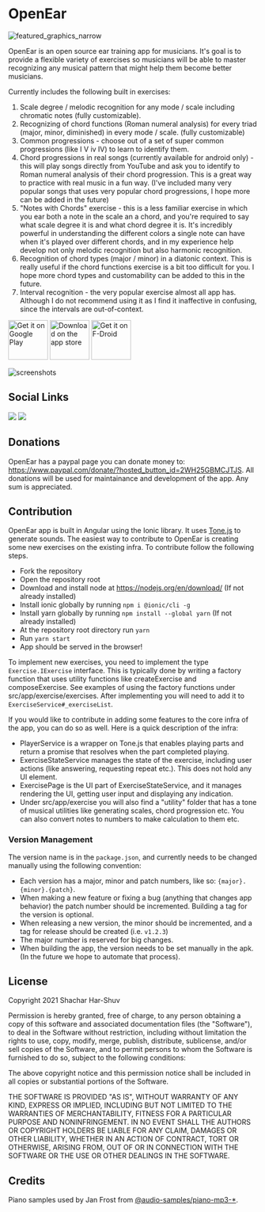 # OpenEar

![featured_graphics_narrow](https://user-images.githubusercontent.com/4821858/142941962-efc78796-cc85-4224-8baa-a3faaee9f6f4.png)

OpenEar is an open source ear training app for musicians. It's goal is to provide a flexible variety of exercises so musicians will be able to master recognizing any musical pattern that might help them become better musicians.

Currently includes the following built in exercises:

1. Scale degree / melodic recognition for any mode / scale including chromatic notes (fully customizable).
2. Recognizing of chord functions (Roman numeral analysis) for every triad (major, minor, diminished) in every mode / scale. (fully customizable)
3. Common progressions - choose out of a set of super common progressions (like I V iv IV) to learn to identify them.
4. Chord progressions in real songs (currently available for android only) - this will play songs directly from YouTube and ask you to identify to Roman numeral analysis of their chord progression. This is a great way to practice with real music in a fun way. (I've included many very popular songs that uses very popular chord progressions, I hope more can be added in the future)
5. "Notes with Chords" exercise - this is a less familiar exercise in which you ear both a note in the scale an a chord, and you're required to say what scale degree it is and what chord degree it is. It's incredibly powerful in understanding the different colors a single note can have when it's played over different chords, and in my experience help develop not only melodic recognition but also harmonic recognition.
6. Recognition of chord types (major / minor) in a diatonic context. This is really useful if the chord functions exercise is a bit too difficult for you. I hope more chord types and customability can be added to this in the future.
7. Interval recognition - the very popular exercise almost all app has. Although I do not recommend using it as I find it inaffective in confusing, since the intervals are out-of-context.

[<img src="https://play.google.com/intl/en_us/badges/images/generic/en-play-badge.png"
     alt="Get it on Google Play"
     height="80">](https://play.google.com/store/apps/details?id=com.openear.www)
[<img src="https://bdoc.co.il/wp-bdoc-content/uploads/iphone-app-store-badge.png"
     alt="Download on the app store"
     height="80">](https://apps.apple.com/il/app/openear-ear-training/id1616537214?l=iw)
[<img src="https://fdroid.gitlab.io/artwork/badge/get-it-on.png"
     alt="Get it on F-Droid"
     height="80">](https://f-droid.org/packages/com.openear.www/)

![screenshots](https://user-images.githubusercontent.com/4821858/142942603-4fb8e1cd-49b7-4029-b8f0-1f60a93e0cab.png)

## Social Links

[<img src="https://img.shields.io/badge/Discord-5865F2?style=for-the-badge&logo=discord&logoColor=white"/>](https://discord.gg/FzHGnU4zeE)
[<img src="https://img.shields.io/badge/Twitter-1DA1F2?style=for-the-badge&logo=twitter&logoColor=white"/>](https://twitter.com/shuv_har)

## Donations

OpenEar has a paypal page you can donate money to: https://www.paypal.com/donate/?hosted_button_id=2WH25GBMCJTJS. All donations will be used for maintainance and development of the app. Any sum is appreciated.

## Contribution

OpenEar app is built in Angular using the Ionic library. It uses [Tone.js](https://tonejs.github.io/) to generate sounds.
The easiest way to contribute to OpenEar is creating some new exercises on the existing infra.
To contribute follow the following steps.

- Fork the repository
- Open the repository root
- Download and install node at https://nodejs.org/en/download/ (If not already installed)
- Install ionic globally by running `npm i @ionic/cli -g`
- Install yarn globally by running `npm install --global yarn` (If not already installed)
- At the repository root directory run `yarn`
- Run `yarn start`
- App should be served in the browser!

To implement new exercises, you need to implement the type `Exercise.IExercise` interface. This is typically done by writing a factory function that uses utility functions like createExercise and composeExercise. See examples of using the factory functions under src/app/exercise/exercises.
After implementing you will need to add it to `ExerciseService#_exerciseList`.

If you would like to contribute in adding some features to the core infra of the app, you can do so as well. Here is a quick description of the infra:

- PlayerService is a wrapper on Tone.js that enables playing parts and return a promise that resolves when the part completed playing.
- ExerciseStateService manages the state of the exercise, including user actions (like answering, requesting repeat etc.). This does not hold any UI element.
- ExercisePage is the UI part of ExerciseStateService, and it manages rendering the UI, getting user input and displaying any indication.
- Under src/app/exercise you will also find a "utility" folder that has a tone of musical utilities like generating scales, chord progression etc. You can also convert notes to numbers to make calculation to them etc.

### Version Management

The version name is in the `package.json`, and currently needs to be changed manually using the following convention:

- Each version has a major, minor and patch numbers, like so: `{major}.{minor}.{patch}`.
- When making a new feature or fixing a bug (anything that changes app behavior) the patch number should be incremented. Building a tag for the version is optional.
- When releasing a new version, the minor should be incremented, and a tag for release should be created (i.e. `v1.2.3`)
- The major number is reserved for big changes.
- When building the app, the version needs to be set manually in the apk. (In the future we hope to automate that process).

## License

Copyright 2021 Shachar Har-Shuv

Permission is hereby granted, free of charge, to any person obtaining a copy of this software and associated documentation files (the "Software"), to deal in the Software without restriction, including without limitation the rights to use, copy, modify, merge, publish, distribute, sublicense, and/or sell copies of the Software, and to permit persons to whom the Software is furnished to do so, subject to the following conditions:

The above copyright notice and this permission notice shall be included in all copies or substantial portions of the Software.

THE SOFTWARE IS PROVIDED "AS IS", WITHOUT WARRANTY OF ANY KIND, EXPRESS OR IMPLIED, INCLUDING BUT NOT LIMITED TO THE WARRANTIES OF MERCHANTABILITY, FITNESS FOR A PARTICULAR PURPOSE AND NONINFRINGEMENT. IN NO EVENT SHALL THE AUTHORS OR COPYRIGHT HOLDERS BE LIABLE FOR ANY CLAIM, DAMAGES OR OTHER LIABILITY, WHETHER IN AN ACTION OF CONTRACT, TORT OR OTHERWISE, ARISING FROM, OUT OF OR IN CONNECTION WITH THE SOFTWARE OR THE USE OR OTHER DEALINGS IN THE SOFTWARE.

## Credits

Piano samples used by Jan Frost from [@audio-samples/piano-mp3-\*](https://github.com/darosh/samples-piano-mp3).

